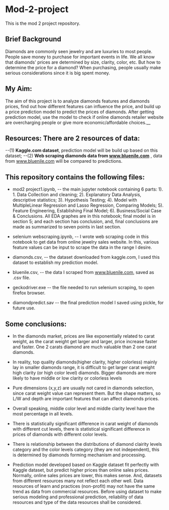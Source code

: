# Mod-2-project
This is the mod 2 project repository. 

## Brief Background
Diamonds are commonly seen jewelry and are luxuries to most people. People save money to purchase for important events in life. We all know that diamonds' prices are determined by size, clarity, color, etc. But how to determine the price for a diamond? When purchasing, people usually make serious considerations since it is big spent money.

## My Aim: 
The aim of this project is to analyze diamonds features and diamonds prices, find out how different features can influence the price, and build up a price prediction model to predict the prices of diamonds. After getting prediction model, use the model to check if online diamonds retailer website are overcharging people or give more economic/affordable choices.__

## Resources: There are 2 resources of data:
--(1) __Kaggle.com dataset__, prediction model will be build up based on this dataset; 
--(2) __Web scraping diamonds data from www.bluenile.com__ , data from www.bluenile.com will be compared to predictions. 

## This repository contains the following files:

*  mod2 project1.ipynb, -- the main jupyter notebook containing 6 parts: 1). 1. Data Collection and cleaning; 2). Explanatory Data Analysis, descriptive statistics; 3). Hypothesis Testing; 4). Model with MultipleLinear Regression and Lasso Regression, Comparing Models; 5). Feature Engineering, Establishing Final Model; 6). Business/Social Case & Conclusions. All EDA graphes are in this notebook; final model is in section 5; and each section has conclusion, and, final conclusions are made as summarized to seven points in last section. 

*  selenium webscraping.ipynb, -- I wrote web scraping code in this notebook to get data from online jewelry sales website. In this, various feature values can be input to scrape the data in the range I desire. 

*  diamonds.csv, -- the dataset downloaded from kaggle.com, I used this dataset to establish my prediction model. 

*  bluenile.csv, -- the data I scraped from www.bluenile.com, saved as .csv file. 

*  geckodriver.exe -- the file needed to run selenium scraping, to open firefox browser. 

*  diamondpredict.sav -- the final prediction model I saved using pickle, for future use.

## Some conclusions: 

* In the diamonds market, prices are like exponentially related to carat weight, as the carat weight get larger and larger, price increase faster and faster. One 2 carats diamond are much valuable than 2 one carat diamonds.

* In reality, top quality diamonds(higher clarity, higher colorless) mainly lay in smaller diamonds range, it is difficult to get larger carat weight high clarity (or high color level) diamonds. Bigger diamonds are more likely to have middle or low clarity or colorless levels

* Pure dimensions (x,y,z) are usually not cared in diamonds selection, since carat weight value can represent them. But the shape matters, so L/W and depth are important features that can affect diamonds prices.

* Overall speaking, middle color level and middle clarity level have the most percentage in all levels.

* There is statistically significant difference in carat weight of diamonds with different cut levels, there is statistical significant difference in prices of diamonds with different color levels.

* There is relationship between the distributions of diamond clairity levels category and the color levels category (they are not independent), this is determined by diamonds forming mechanism and processing.

* Prediction model developed based on Kaggle dataset fit perfectly with Kaggle dataset, but predict higher prices than online sales prices. Normally, online sales prices are lower, this makes sense. And, datasets from different resources many not reflect each other well. Data resources of learn and practices (non-profit) may not have the same trend as data from commercial resources. Before using dataset to make serious modeling and professional prediction, reliability of data resources and type of the data resources shall be considered.

